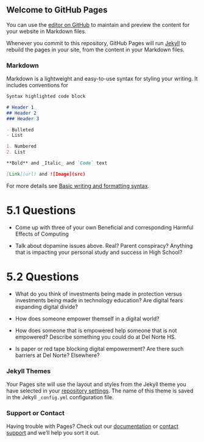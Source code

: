 ## Welcome to GitHub Pages

You can use the [editor on GitHub](https://github.com/3ghin5/hatelace/edit/gh-pages/index.md) to maintain and preview the content for your website in Markdown files.

Whenever you commit to this repository, GitHub Pages will run [Jekyll](https://jekyllrb.com/) to rebuild the pages in your site, from the content in your Markdown files.

### Markdown

Markdown is a lightweight and easy-to-use syntax for styling your writing. It includes conventions for

```markdown
Syntax highlighted code block

# Header 1
## Header 2
### Header 3

- Bulleted
- List

1. Numbered
2. List

**Bold** and _Italic_ and `Code` text

[Link](url) and ![Image](src)
```

For more details see [Basic writing and formatting syntax](https://docs.github.com/en/github/writing-on-github/getting-started-with-writing-and-formatting-on-github/basic-writing-and-formatting-syntax).

# 5.1 Questions

 * Come up with three of your own Beneficial and corresponding Harmful Effects of Computing

 * Talk about dopamine issues above. Real? Parent conspiracy? Anything that is impacting your personal study and success in High School?

# 5.2 Questions 

 * What do you think of investments being made in protection versus investments being made in technology education? Are digital fears expanding digital divide?

 * How does someone empower themself in a digital world?

 * How does someone that is empowered help someone that is not empowered? Describe something you could do at Del Norte HS.

 * Is paper or red tape blocking digital empowerment? Are there such barriers at Del Norte? Elsewhere?

### Jekyll Themes

Your Pages site will use the layout and styles from the Jekyll theme you have selected in your [repository settings](https://github.com/3ghin5/hatelace/settings/pages). The name of this theme is saved in the Jekyll `_config.yml` configuration file.

### Support or Contact

Having trouble with Pages? Check out our [documentation](https://docs.github.com/categories/github-pages-basics/) or [contact support](https://support.github.com/contact) and we’ll help you sort it out.
